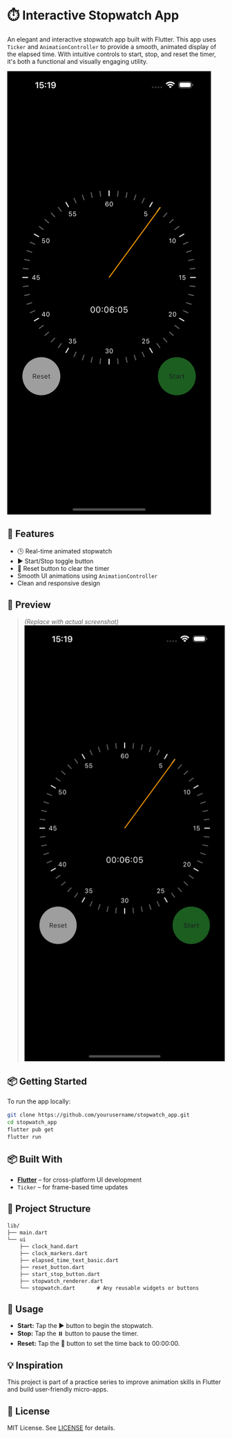 # ⏱️ Interactive Stopwatch App

An elegant and interactive stopwatch app built with Flutter. This app uses `Ticker` and `AnimationController` to provide a smooth, animated display of the elapsed time. With intuitive controls to start, stop, and reset the timer, it's both a functional and visually engaging utility.

![Stopwatch Screenshot](assets/screenshot.png)

## 🚀 Features

- 🕒 Real-time animated stopwatch
- ▶️ Start/Stop toggle button
- 🔄 Reset button to clear the timer
- Smooth UI animations using `AnimationController`
- Clean and responsive design

## 📸 Preview

> *(Replace with actual screenshot)*  
> ![App Screenshot](assets/screenshot.png)

## 📦 Getting Started

To run the app locally:

```bash
git clone https://github.com/yourusername/stopwatch_app.git
cd stopwatch_app
flutter pub get
flutter run
```

## 📦 Built With

- [**Flutter**](https://flutter.dev/) – for cross-platform UI development  
- `Ticker` – for frame-based time updates  

## 📁 Project Structure

```plaintext
lib/
├── main.dart
└── ui
    ├── clock_hand.dart
    ├── clock_markers.dart
    ├── elapsed_time_text_basic.dart
    ├── reset_button.dart
    ├── start_stop_button.dart
    ├── stopwatch_renderer.dart
    └── stopwatch.dart       # Any reusable widgets or buttons
```

## 📌 Usage

- **Start:** Tap the ▶️ button to begin the stopwatch.  
- **Stop:** Tap the ⏸️ button to pause the timer.  
- **Reset:** Tap the 🔄 button to set the time back to 00:00:00.

## 💡 Inspiration

This project is part of a practice series to improve animation skills in Flutter and build user-friendly micro-apps.
## 📝 License

MIT License. See [LICENSE](LICENSE) for details.
